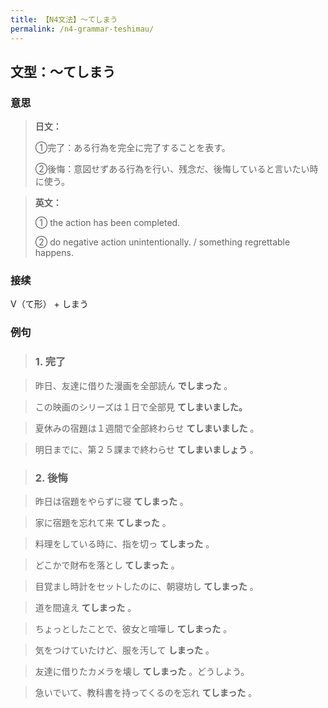 ```yaml
---
title: 【N4文法】〜てしまう
permalink: /n4-grammar-teshimau/
---
```


## 文型：〜てしまう

### 意思

> **日文：**
> 
> ①完了：ある行為を完全に完了することを表す。
> 
> ②後悔：意図せずある行為を行い、残念だ、後悔していると言いたい時に使う。


> **英文：**
> 
> ① the action has been completed.
> 
> ② do negative action unintentionally. / something regrettable happens.


### 接续

V（て形） + しまう

### 例句

> ### 1\. 完了

> 昨日、友達に借りた漫画を全部読ん **でしまった** 。

> この映画のシリーズは１日で全部見 **てしまいました。**

> 夏休みの宿題は１週間で全部終わらせ **てしまいました** 。

> 明日までに、第２５課まで終わらせ **てしまいましょう** 。

> ### 2\. 後悔

> 昨日は宿題をやらずに寝 **てしまった** 。

> 家に宿題を忘れて来 **てしまった** 。

> 料理をしている時に、指を切っ **てしまった** 。

> どこかで財布を落とし **てしまった** 。

> 目覚まし時計をセットしたのに、朝寝坊し **てしまった** 。

> 道を間違え **てしまった** 。

> ちょっとしたことで、彼女と喧嘩し **てしまった** 。

> 気をつけていたけど、服を汚して **しまった** 。

> 友達に借りたカメラを壊し **てしまった** 。どうしよう。

> 急いでいて、教科書を持ってくるのを忘れ **てしまった** 。

